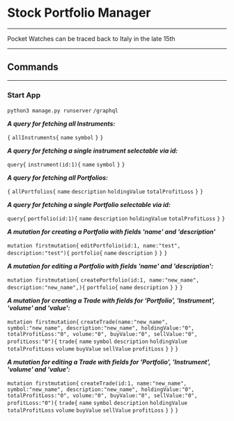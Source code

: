 # Stock Portfolio Manager

---

Pocket Watches can be traced back to Italy in the late 15th

---

## Commands

---

### Start App

`python3 manage.py runserver`
`/graphql`

***A query for fetching all Instruments:***

`{`
`allInstruments{`
    `name`
    `symbol`
    `}`
`}`

***A query for fetching a single instrument selectable via id:***

`query{`
    `instrument(id:1){`
    `name`
    `symbol`
    `}`
`}`

***A query for fetching all Portfolios:***

`{`
`allPortfolios{`
    `name`
    `description`
    `holdingValue`
    `totalProfitLoss`
    `}`
`}`

***A query for fetching a single Portfolio selectable via id:***

`query{`
`portfolio(id:1){`
    `name`
    `description`
    `holdingValue`
    `totalProfitLoss`
    `}`
`}`

***A mutation for creating a Portfolio with fields 'name' and 'description'***

`mutation firstmutation{`
`editPortfolio(id:1, name:"test", description:"test"){`
`portfolio{`
    `name`
    `description`
  `}`
`}`
`}`

***A mutation for editing a Portfolio with fields 'name' and 'description':***

`mutation firstmutation{`
`createPortfolio(id:1, name:"new_name", description:"new_name",){`
`portfolio{`
    `name`
    `description`
    `}`
`}`
`}`

***A mutation for creating a Trade with fields for 'Portfolio', 'Instrument', 'volume' and 'value':***

`mutation firstmutation{`
`createTrade(name:"new_name", symbol:"new_name", description:"new_name", holdingValue:"0", totalProfitLoss:"0", volume:"0", buyValue:"0", sellValue:"0", profitLoss:"0"){`
`trade{`
    `name`
    `symbol`
    `description`
    `holdingValue`
    `totalProfitLoss`
    `volume`
    `buyValue`
    `sellValue`
    `profitLoss`
  `}`
`}`
`}`


***A mutation for editing a Trade with fields for 'Portfolio', 'Instrument', 'volume' and 'value':***

`mutation firstmutation{`
`createTrade(id:1, name:"new_name", symbol:"new_name", description:"new_name", holdingValue:"0", totalProfitLoss:"0", volume:"0", buyValue:"0", sellValue:"0", profitLoss:"0"){`
`trade{`
`name`
    `symbol`
    `description`
    `holdingValue`
    `totalProfitLoss`
    `volume`
    `buyValue`
    `sellValue`
    `profitLoss`
    `}`
`}`
`}`
